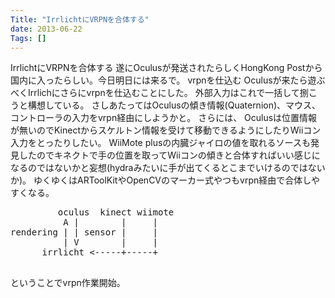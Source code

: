 ```yaml
---
Title: "IrrlichtにVRPNを合体する"
date: 2013-06-22
Tags: []
---
```


IrrlichtにVRPNを合体する
遂にOculusが発送されたらしくHongKong
Postから国内に入ったらしい。今日明日には来るで。
vrpnを仕込む
Oculusが来たら遊ぶべくIrrlichにさらにvrpnを仕込むことにした。
外部入力はこれで一括して捌こうと構想している。
さしあたってはOculusの傾き情報(Quaternion)、マウス、コントローラの入力をvrpn経由にしようかと。
さらには、
Oculusは位置情報が無いのでKinectからスケルトン情報を受けて移動できるようにしたりWiiコン入力をとったりしたい。
WiiMote
plusの内臓ジャイロの値を取れるソースも発見したのでキネクトで手の位置を取ってWiiコンの傾きと合体すればいい感じになるのではないかと妄想(hydraみたいに手が出てくるとこまでいけるのではないか)。
ゆくゆくはARToolKitやOpenCVのマーカー式やつもvrpn経由で合体しやすくなる。
<pre>
         oculus  kinect wiimote 
          A |        |     |
rendering | | sensor |     |
          | V        |     |
      irrlicht <-----+-----+

</pre>

ということでvrpn作業開始。

